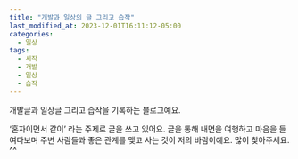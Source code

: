 ```yaml
---
title: "개발과 일상의 글 그리고 습작"
last_modified_at: 2023-12-01T16:11:12-05:00
categories:
  - 일상
tags:
  - 시작
  - 개발
  - 일상
  - 습작
---
```


개발글과 일상글 그리고 습작을 기록하는 블로그예요.

‘혼자이면서 같이’ 라는 주제로 글을 쓰고 있어요. 글을 통해 내면을 여행하고 마음을 들여다보며 주변 사람들과 좋은 관계를 맺고 사는 것이 저의 바람이예요. 많이 찾아주세요. ^^